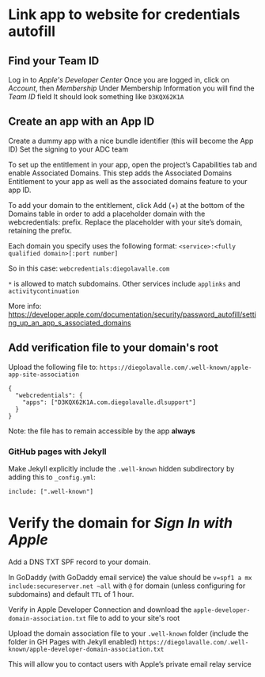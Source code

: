# Link app to website for credentials autofill

## Find your Team ID

Log in to _Apple's Developer Center_
Once you are logged in, click on _Account_, then _Membership_
Under Membership Information you will find the _Team ID_ field
It should look something like `D3KQX62K1A`

## Create an app with an App ID

Create a dummy app with a nice bundle identifier (this will become the App ID)
Set the signing to your ADC team

To set up the entitlement in your app, open the project’s Capabilities tab and enable Associated Domains. This step adds the Associated Domains Entitlement to your app as well as the associated domains feature to your app ID.

To add your domain to the entitlement, click Add (+) at the bottom of the Domains table in order to add a placeholder domain with the webcredentials: prefix. Replace the placeholder with your site’s domain, retaining the prefix.

Each domain you specify uses the following format:
`<service>:<fully qualified domain>[:port number]`

So in this case: `webcredentials:diegolavalle.com`

`*` is allowed to match subdomains. Other services include `applinks` and `activitycontinuation`

More info: https://developer.apple.com/documentation/security/password_autofill/setting_up_an_app_s_associated_domains

## Add verification file to your domain's root

Upload the following file to:
`https://diegolavalle.com/.well-known/apple-app-site-association`

```
{
  "webcredentials": {
    "apps": ["D3KQX62K1A.com.diegolavalle.dlsupport"]
  }
}
```

Note: the file has to remain accessible by the app **always**

### GitHub pages with Jekyll

Make Jekyll explicitly include the `.well-known` hidden subdirectory by adding this to `_config.yml`:

    include: [".well-known"]


# Verify the domain for _Sign In with Apple_

Add a DNS TXT SPF record to your domain.

In GoDaddy (with GoDaddy email service) the value should be `v=spf1 a mx include:secureserver.net ~all` with `@` for domain (unless configuring for subdomains) and default `TTL` of 1 hour.

Verify in Apple Developer Connection and download the `apple-developer-domain-association.txt` file to add to your site's root

Upload the domain association file to your `.well-known` folder (include the folder in GH Pages with Jekyll enabled) `https://diegolavalle.com/.well-known/apple-developer-domain-association.txt`

This will allow you to contact users with Apple’s private email relay service

